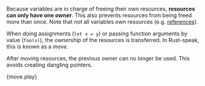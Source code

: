 Because variables are in charge of freeing their own resources,
**resources can only have one owner**. This also prevents resources
from being freed more than once. Note that not all variables own
resources (e.g. [references]).

When doing assignments (`let x = y`) or passing function arguments by value
(`foo(x)`), the *ownership* of the resources is transferred. In Rust-speak,
this is known as a *move*.

After moving resources, the previous owner can no longer be used. This avoids
creating dangling pointers.

{move.play}

[references]: ../flow_control/match/destructuring/destructure_pointers.html
